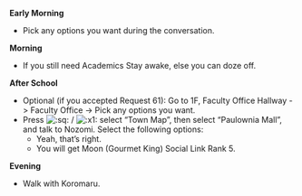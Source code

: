 **Early Morning**

- Pick any options you want during the conversation.

**Morning**

- If you still need Academics Stay awake, else you can doze off.

**After School**

- Optional (if you accepted Request 61): Go to 1F, Faculty Office Hallway -> Faculty Office -> Pick any options you want.
- Press ![:sq:](/assets/square.png) / ![:x1:](/assets/x1.png) select “Town Map”, then select “Paulownia Mall”, and talk to Nozomi. Select the following options:
  - Yeah, that’s right.
  - You will get Moon (Gourmet King) Social Link Rank 5.

**Evening**

- Walk with Koromaru.
